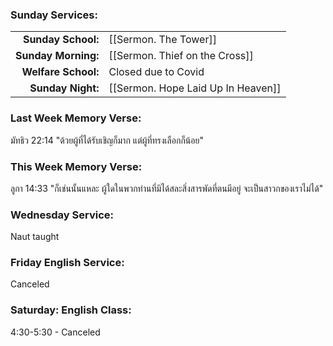 ### Sunday Services:
|                     |                                    |
| -------------------:|:---------------------------------- |
|  **Sunday School:** | [[Sermon. The Tower]]              |
| **Sunday Morning:** | [[Sermon. Thief on the Cross]]     |
| **Welfare School:** | Closed due to Covid                |
|   **Sunday Night:** | [[Sermon. Hope Laid Up In Heaven]] |
### Last Week Memory Verse:
มัทธิว 22:14 "ด้วยผู้ที่ได้รับเชิญก็มาก แต่ผู้ที่ทรงเลือกก็น้อย"
### This Week Memory Verse:
ลูกา 14:33 "ก็เช่นนั้นแหละ ผู้ใดในพวกท่านที่มิได้สละสิ่งสารพัดที่ตนมีอยู่ จะเป็นสาวกของเราไม่ได้"
### Wednesday Service:
Naut taught
### Friday English Service:
Canceled
### Saturday: English Class:
4:30-5:30 - Canceled

